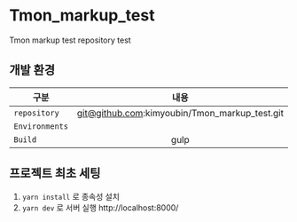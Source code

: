 # Tmon_markup_test
Tmon markup test repository test

## 개발 환경
| 구분 |                           내용                           |
|---|:------------------------------------------------------:|
| `repository` | git@github.com:kimyoubin/Tmon_markup_test.git | 
| `Environments` |                                                  |
| `Build` |                          gulp                           |

## 프로젝트 최초 세팅
1. `yarn install` 로 종속성 설치
2. `yarn dev` 로 서버 실행
http://localhost:8000/